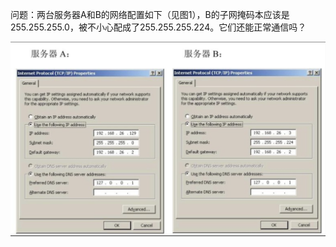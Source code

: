 
问题：两台服务器A和B的网络配置如下（见图1），B的子网掩码本应该是255.255.255.0，被不小心配成了255.255.255.224。它们还能正常通信吗？

![](image/如果A和B网络配置的子网掩码不一样还能正常通信嘛_time_1.png)

